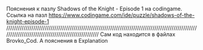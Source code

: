 Пояснения к пазлу Shadows of the Knight - Episode 1 на codingame. Ссылка на пазл https://www.codingame.com/ide/puzzle/shadows-of-the-knight-episode-1
///////////////////////////////////////////////////////////////////////////////////////////////////////////////////////////////////////////////////
Cам код находится в файлах Brovko_Cod. А пояснения в Explanation
